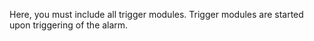 Here, you must include all trigger modules. Trigger modules are started upon triggering of the alarm.